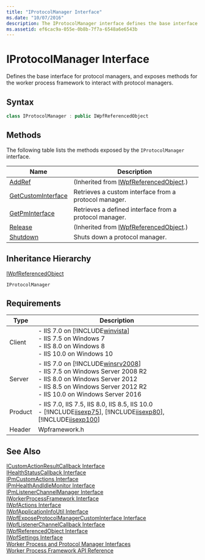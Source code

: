 ```yaml
---
title: "IProtocolManager Interface"
ms.date: "10/07/2016"
description: The IProtocolManager interface defines the base interface for protocol managers and exposes methods for the worker process framework to interact with protocol managers.
ms.assetid: ef6cac9a-055e-0b8b-7f7a-6548a6e6543b
---
```

# IProtocolManager Interface
Defines the base interface for protocol managers, and exposes methods for the worker process framework to interact with protocol managers.  
  
## Syntax  
  
```cpp  
class IProtocolManager : public IWpfReferencedObject  
```  
  
## Methods  
 The following table lists the methods exposed by the `IProtocolManager` interface.  
  
|Name|Description|  
|----------|-----------------|  
|[AddRef](../../web-development-reference/native-code-api-reference/iwpfreferencedobject-addref-method.md)|(Inherited from [IWpfReferencedObject](../../web-development-reference/native-code-api-reference/iwpfreferencedobject-interface.md).)|  
|[GetCustomInterface](../../web-development-reference/native-code-api-reference/iprotocolmanager-getcustominterface-method.md)|Retrieves a custom interface from a protocol manager.|  
|[GetPmInterface](../../web-development-reference/native-code-api-reference/iprotocolmanager-getpminterface-method.md)|Retrieves a defined interface from a protocol manager.|  
|[Release](../../web-development-reference/native-code-api-reference/iwpfreferencedobject-release-method.md)|(Inherited from [IWpfReferencedObject](../../web-development-reference/native-code-api-reference/iwpfreferencedobject-interface.md).)|  
|[Shutdown](../../web-development-reference/native-code-api-reference/iprotocolmanager-shutdown-method.md)|Shuts down a protocol manager.|  
  
## Inheritance Hierarchy  
 [IWpfReferencedObject](../../web-development-reference/native-code-api-reference/iwpfreferencedobject-interface.md)  
  
 `IProtocolManager`  
  
## Requirements  
  
|Type|Description|  
|----------|-----------------|  
|Client|-   IIS 7.0 on [!INCLUDE[winvista](../../wmi-provider/includes/winvista-md.md)]<br />-   IIS 7.5 on Windows 7<br />-   IIS 8.0 on Windows 8<br />-   IIS 10.0 on Windows 10|  
|Server|-   IIS 7.0 on [!INCLUDE[winsrv2008](../../wmi-provider/includes/winsrv2008-md.md)]<br />-   IIS 7.5 on Windows Server 2008 R2<br />-   IIS 8.0 on Windows Server 2012<br />-   IIS 8.5 on Windows Server 2012 R2<br />-   IIS 10.0 on Windows Server 2016|  
|Product|-   IIS 7.0, IIS 7.5, IIS 8.0, IIS 8.5, IIS 10.0<br />-   [!INCLUDE[iisexp75](../../web-development-reference/native-code-api-reference/includes/iisexp75-md.md)], [!INCLUDE[iisexp80](../../web-development-reference/native-code-api-reference/includes/iisexp80-md.md)], [!INCLUDE[iisexp100](../../web-development-reference/native-code-api-reference/includes/iisexp100-md.md)]|  
|Header|Wpframework.h|  
  
## See Also  
 [ICustomActionResultCallback Interface](../../web-development-reference/native-code-api-reference/icustomactionresultcallback-interface.md)   
 [IHealthStatusCallback Interface](../../web-development-reference/native-code-api-reference/ihealthstatuscallback-interface.md)   
 [IPmCustomActions Interface](../../web-development-reference/native-code-api-reference/ipmcustomactions-interface.md)   
 [IPmHealthAndIdleMonitor Interface](../../web-development-reference/native-code-api-reference/ipmhealthandidlemonitor-interface.md)   
 [IPmListenerChannelManager Interface](../../web-development-reference/native-code-api-reference/ipmlistenerchannelmanager-interface.md)   
 [IWorkerProcessFramework Interface](../../web-development-reference/native-code-api-reference/iworkerprocessframework-interface.md)   
 [IWpfActions Interface](../../web-development-reference/native-code-api-reference/iwpfactions-interface.md)   
 [IWpfApplicationInfoUtil Interface](../../web-development-reference/native-code-api-reference/iwpfapplicationinfoutil-interface.md)   
 [IWpfExposeProtocolManagerCustomInterface Interface](../../web-development-reference/native-code-api-reference/iwpfexposeprotocolmanagercustominterface-interface.md)   
 [IWpfListenerChannelCallback Interface](../../web-development-reference/native-code-api-reference/iwpflistenerchannelcallback-interface.md)   
 [IWpfReferencedObject Interface](../../web-development-reference/native-code-api-reference/iwpfreferencedobject-interface.md)   
 [IWpfSettings Interface](../../web-development-reference/native-code-api-reference/iwpfsettings-interface.md)   
 [Worker Process and Protocol Manager Interfaces](../../web-development-reference/native-code-api-reference/worker-process-and-protocol-manager-interfaces.md)   
 [Worker Process Framework API Reference](../../web-development-reference/native-code-api-reference/worker-process-framework-api-reference.md)
